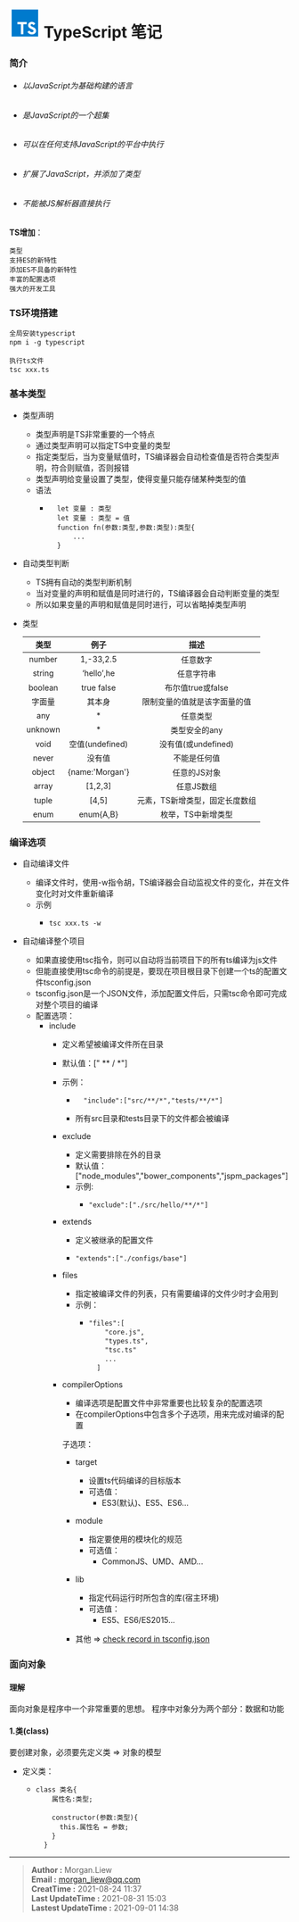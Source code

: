 

<img src="./assets/TS.png" alt="alt TS" style="zoom: 20%;" /> **TypeScript 笔记**
=============


### 简介

+ ###### 以JavaScript为基础构建的语言

+ ###### 是JavaScript的一个超集

+ ###### 可以在任何支持JavaScript的平台中执行

+ ###### 扩展了JavaScript，并添加了类型

+ ###### 不能被JS解析器直接执行

  

**TS增加**：

    类型
    支持ES的新特性
    添加ES不具备的新特性
    丰富的配置选项
    强大的开发工具



### TS环境搭建

    全局安装typescript
    npm i -g typescript
    
    执行ts文件
    tsc xxx.ts



### 基本类型

+ 类型声明
    - 类型声明是TS非常重要的一个特点
    - 通过类型声明可以指定TS中变量的类型
    - 指定类型后，当为变量赋值时，TS编译器会自动检查值是否符合类型声明，符合则赋值，否则报错
    - 类型声明给变量设置了类型，使得变量只能存储某种类型的值
    - 语法
        - ```
            let 变量 : 类型
            let 变量 : 类型 = 值
            function fn(参数:类型,参数:类型):类型{
                ...
            }
          ```
+ 自动类型判断
    - TS拥有自动的类型判断机制
    - 当对变量的声明和赋值是同时进行的，TS编译器会自动判断变量的类型
    - 所以如果变量的声明和赋值是同时进行，可以省略掉类型声明


+ 类型
  
  |    类型    |  例子  |                描述                   |
  | :------: | :--------: | :--------------------------------: |
  |  number   | 1,-33,2.5        |       任意数字                |
  |  string   | ‘hello’,he       |      任意字符串               |
  |  boolean  | true false       |  布尔值true或false            |
  |   字面量   |   其本身         |  限制变量的值就是该字面量的值    |
  |   any     |  *              |  任意类型                     |
  |  unknown  |  *              |  类型安全的any                 |
  |  void     | 空值(undefined)  | 没有值(或undefined)           |
  |  never    | 没有值           | 不能是任何值                   |
  | object    | {name:'Morgan'} | 任意的JS对象                   |
  | array     | [1,2,3]         | 任意JS数组                     |
  | tuple     | [4,5]           | 元素，TS新增类型，固定长度数组   |
  | enum      | enum{A,B}       | 枚举，TS中新增类型              |

### 编译选项
+ 自动编译文件
  - 编译文件时，使用-w指令胡，TS编译器会自动监视文件的变化，并在文件变化时对文件重新编译
  - 示例
    + ```
      tsc xxx.ts -w
      ```
  
+ 自动编译整个项目
  - 如果直接使用tsc指令，则可以自动将当前项目下的所有ts编译为js文件
  - 但能直接使用tsc命令的前提是，要现在项目根目录下创建一个ts的配置文件tsconfig.json
  - tsconfig.json是一个JSON文件，添加配置文件后，只需tsc命令即可完成对整个项目的编译
  - 配置选项：
    + include
      + 定义希望被编译文件所在目录
      + 默认值：[" ** / *"]
      + 示例：
        + ```
            "include":["src/**/*","tests/**/*"]
          ```
        + 所有src目录和tests目录下的文件都会被编译
      + exclude 
        + 定义需要排除在外的目录
        + 默认值：["node_modules","bower_components","jspm_packages"]
        + 示例:
          + ```
            "exclude":["./src/hello/**/*"]
            ```
      + extends 
        + 定义被继承的配置文件 
        + ```
          "extends":["./configs/base"]
          ```
      + files 
        + 指定被编译文件的列表，只有需要编译的文件少时才会用到
        + 示例：
          + ```
            "files":[
                "core.js",
                "types.ts",
                "tsc.ts"
                ...
              ]
            ```
      + compilerOptions
        + 编译选项是配置文件中非常重要也比较复杂的配置选项
        + 在compilerOptions中包含多个子选项，用来完成对编译的配置
  
        子选项：
          + target
            + 设置ts代码编译的目标版本
            + 可选值：
              + ES3(默认)、ES5、ES6...
            
          + module 
            + 指定要使用的模块化的规范
            + 可选值：
              + CommonJS、UMD、AMD...
            
          + lib
            + 指定代码运行时所包含的库(宿主环境)
            + 可选值：
              + ES5、ES6/ES2015...
            
          + 其他 =>  [check record in tsconfig.json](tsconfig.json)
  
### 面向对象

#### 理解
面向对象是程序中一个非常重要的思想。
程序中对象分为两个部分：数据和功能

#### 1.类(class)
要创建对象，必须要先定义类 => 对象的模型      

+ 定义类： 
  
  - 
    ```
    class 类名{
        属性名:类型;
  
        constructor(参数:类型){
          this.属性名 = 参数;
        }
      }
    ```
  

------
> **Author :**  Morgan.Liew    
> **Email :** morgan_liew@qq.com   
> **CreatTime :**   2021-08-24 11:37   
> **Last UpdateTime :**  2021-08-31 15:03  
> **Lastest UpdateTime :**  2021-09-01 14:38



